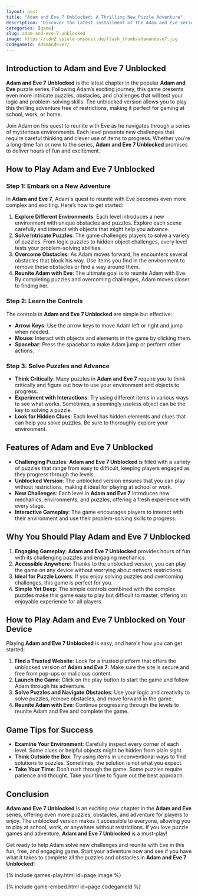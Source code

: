 ```yaml
---
layout: post
title: "Adam and Eve 7 Unblocked: A Thrilling New Puzzle Adventure"
description: "Discover the latest installment of the Adam and Eve series with Adam and Eve 7 Unblocked. Solve exciting puzzles and help Adam navigate through new challenges in this unblocked version."
categories: [game]
slug: adam-and-eve-7-unblocked
image: https://cdn2.spiele-umsonst.de/flash_thumb/adamandeve7.jpg
codegameId: AdamAndEve7/
---
```


## Introduction to Adam and Eve 7 Unblocked

**Adam and Eve 7 Unblocked** is the latest chapter in the popular **Adam and Eve** puzzle series. Following Adam’s exciting journey, this game presents even more intricate puzzles, obstacles, and challenges that will test your logic and problem-solving skills. The unblocked version allows you to play this thrilling adventure free of restrictions, making it perfect for gaming at school, work, or home.

Join Adam on his quest to reunite with Eve as he navigates through a series of mysterious environments. Each level presents new challenges that require careful thinking and clever use of items to progress. Whether you’re a long-time fan or new to the series, **Adam and Eve 7 Unblocked** promises to deliver hours of fun and excitement.

## How to Play Adam and Eve 7 Unblocked

### Step 1: Embark on a New Adventure

In **Adam and Eve 7**, Adam's quest to reunite with Eve becomes even more complex and exciting. Here’s how to get started:

1. **Explore Different Environments**: Each level introduces a new environment with unique obstacles and puzzles. Explore each scene carefully and interact with objects that might help you advance.
2. **Solve Intricate Puzzles**: The game challenges players to solve a variety of puzzles. From logic puzzles to hidden object challenges, every level tests your problem-solving abilities.
3. **Overcome Obstacles**: As Adam moves forward, he encounters several obstacles that block his way. Use items you find in the environment to remove these obstacles or find a way around them.
4. **Reunite Adam with Eve**: The ultimate goal is to reunite Adam with Eve. By completing puzzles and overcoming challenges, Adam moves closer to finding her.

### Step 2: Learn the Controls

The controls in **Adam and Eve 7 Unblocked** are simple but effective:

- **Arrow Keys**: Use the arrow keys to move Adam left or right and jump when needed.
- **Mouse**: Interact with objects and elements in the game by clicking them.
- **Spacebar**: Press the spacebar to make Adam jump or perform other actions.

### Step 3: Solve Puzzles and Advance

- **Think Critically**: Many puzzles in **Adam and Eve 7** require you to think critically and figure out how to use your environment and objects to progress.
- **Experiment with Interactions**: Try using different items in various ways to see what works. Sometimes, a seemingly useless object can be the key to solving a puzzle.
- **Look for Hidden Clues**: Each level has hidden elements and clues that can help you solve puzzles. Be sure to thoroughly explore your environment.

## Features of Adam and Eve 7 Unblocked

- **Challenging Puzzles**: **Adam and Eve 7 Unblocked** is filled with a variety of puzzles that range from easy to difficult, keeping players engaged as they progress through the levels.
- **Unblocked Version**: The unblocked version ensures that you can play without restrictions, making it ideal for playing at school or work.
- **New Challenges**: Each level in **Adam and Eve 7** introduces new mechanics, environments, and puzzles, offering a fresh experience with every stage.
- **Interactive Gameplay**: The game encourages players to interact with their environment and use their problem-solving skills to progress.

## Why You Should Play Adam and Eve 7 Unblocked

1. **Engaging Gameplay**: **Adam and Eve 7 Unblocked** provides hours of fun with its challenging puzzles and engaging mechanics.
2. **Accessible Anywhere**: Thanks to the unblocked version, you can play the game on any device without worrying about network restrictions.
3. **Ideal for Puzzle Lovers**: If you enjoy solving puzzles and overcoming challenges, this game is perfect for you.
4. **Simple Yet Deep**: The simple controls combined with the complex puzzles make this game easy to play but difficult to master, offering an enjoyable experience for all players.

## How to Play Adam and Eve 7 Unblocked on Your Device

Playing **Adam and Eve 7 Unblocked** is easy, and here's how you can get started:

1. **Find a Trusted Website**: Look for a trusted platform that offers the unblocked version of **Adam and Eve 7**. Make sure the site is secure and free from pop-ups or malicious content.
2. **Launch the Game**: Click on the play button to start the game and follow Adam through his adventure.
3. **Solve Puzzles and Navigate Obstacles**: Use your logic and creativity to solve puzzles, remove obstacles, and move forward in the game.
4. **Reunite Adam with Eve**: Continue progressing through the levels to reunite Adam and Eve and complete the game.

## Game Tips for Success

- **Examine Your Environment**: Carefully inspect every corner of each level. Some clues or helpful objects might be hidden from plain sight.
- **Think Outside the Box**: Try using items in unconventional ways to find solutions to puzzles. Sometimes, the solution is not what you expect.
- **Take Your Time**: Don’t rush through the game. Some puzzles require patience and thought. Take your time to figure out the best approach.

## Conclusion

**Adam and Eve 7 Unblocked** is an exciting new chapter in the **Adam and Eve** series, offering even more puzzles, obstacles, and adventure for players to enjoy. The unblocked version makes it accessible to everyone, allowing you to play at school, work, or anywhere without restrictions. If you love puzzle games and adventure, **Adam and Eve 7 Unblocked** is a must-play!

Get ready to help Adam solve new challenges and reunite with Eve in this fun, free, and engaging game. Start your adventure now and see if you have what it takes to complete all the puzzles and obstacles in **Adam and Eve 7 Unblocked**!

{% include games-play.html id=page.image %}

{% include game-embed.html id=page.codegameId %}
